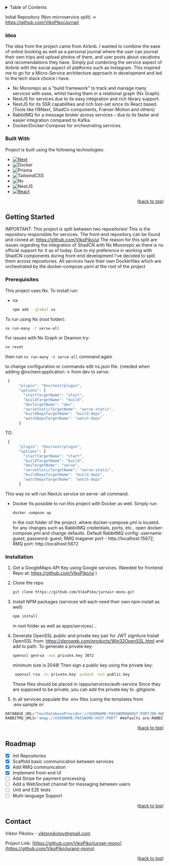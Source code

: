 <a id="readme-top"></a>

<!-- TABLE OF CONTENTS -->
<details>
  <summary>Table of Contents</summary>
  <ol>
    <li>
      <a href="#about-the-project">About The Project</a>
      <ul>
        <li><a href="#built-with">Built With</a></li>
      </ul>
    </li>
    <li>
      <a href="#getting-started">Getting Started</a>
      <ul>
        <li><a href="#prerequisites">Prerequisites</a></li>
        <li><a href="#installation">Installation</a></li>
      </ul>
    </li>
    <li><a href="#usage">Usage</a></li>
    <li><a href="#roadmap">Roadmap</a></li>
    <li><a href="#contact">Contact</a></li>
  </ol>
</details>

Initial Repository (Non microservice split) -> https://github.com/VikoPiko/Jurnair

<!-- ABOUT THE PROJECT -->
### Idea
The idea from the project came from Airbnb. I wanted to combine the ease of online booking as well as a personal journal where the user can journal their own trips and upload photos of them, and user posts about vacations and recomendations they have.
Simply put combining the service aspect of Airbnb with the social aspect of platforms such as Instagram.
This inspired me to go for a Micro-Service architecture approach in development and led to the tech stack choice i have.

* Nx Monorepo as a "build framework" to track and manage many services with ease, whilst having them in a relational graph (Nx Graph).
* NestJS for services due to its easy integration and rich library support.
* NextJS for its SSR capabilities and rich tool-set since its React based. (Tools like I18Next, ShadCn components, Framer-Motion and others)
* RabbitMQ for a message broker across services - due to its faster and easier integration compared to Kafka.
* Docker/Docker-Compose for orchestrating services.

### Built With

Project is built using the following technologies:

* [![Next][Next.js]][Next-url]
* ![Docker](https://img.shields.io/badge/docker-%230db7ed.svg?style=for-the-badge&logo=docker&logoColor=white)
* ![Prisma](https://img.shields.io/badge/Prisma-3982CE?style=for-the-badge&logo=Prisma&logoColor=white)
* ![TailwindCSS](https://img.shields.io/badge/tailwindcss-%2338B2AC.svg?style=for-the-badge&logo=tailwind-css&logoColor=white)
* ![Nx](https://img.shields.io/badge/Nx-%233862AC.svg?style=for-the-badge&logo=Nx&logoColor=white)
* ![NestJS](https://img.shields.io/badge/nestjs-%F8FFE5.svg?style=for-the-badge&logo=nestjs&logoColor=white)
* [![React][React.js]][React-url]

<p align="right">(<a href="#readme-top">back to top</a>)</p>



<!-- GETTING STARTED -->
## Getting Started

IMPORTANT:
This project is split between two repositories!
This is the repository responsible for services.
The front-end repository can be found and cloned at: https://github.com/VikoPiko/ui
The reason for this split are issues regarding the integration of ShadCN with Nx Monorepo as there is no official support for it as of today.
Due to my preference in working with ShadCN components during front-end development I've decided to split them across repositories.
All services have their own Dockerfiles which are orchestrated by the docker-compose.yaml at the root of the project

### Prerequisites

This project uses Nx. To install run:
* nx
  ```sh
  npm add --global nx
  ```
To run using Nx (root folder):
```sh
nx run-many -t serve-all
```

For issues with Nx Graph or Deamon try: 
```sh
nx reset
```
then run `nx run-many -t serve-all` command again

to change configuration or commands edit nx.json file. (needed when adding @nx/next:application -> from dev to serve:

```js
 {
      "plugin": "@nx/next/plugin",
      "options": {
        "startTargetName": "start",
        "buildTargetName": "build",
        "devTargetName": "dev",
        "serveStaticTargetName": "serve-static",
        "buildDepsTargetName": "build-deps",
        "watchDepsTargetName": "watch-deps"
      }
```
TO: 
```js
 {
      "plugin": "@nx/next/plugin",
      "options": {
        "startTargetName": "start",
        "buildTargetName": "build",
        "devTargetName": "serve",
        "serveStaticTargetName": "serve-static",
        "buildDepsTargetName": "build-deps",
        "watchDepsTargetName": "watch-deps"
      }
```

This way nx will run NextJs service on serve -all command.
  
* Docker
  Its possible to run this project with Docker as well. Simply run:
  ```sh
  docker compose up
  ```
  in the root folder of the project. where docker-compose.yml is located. for any changes such as RabbitMQ credentials, ports, etc.. open docker-compose.yml and change defaults.
  Default RabbitMQ config: username: guest; password: guest; RMQ maganer port - http://localhost:15672, RMQ port: http://localhost:5672

### Installation

1. Get a GoogleMaps API Key using Google services. (Needed for frontend Repo at: https://github.com/VikoPiko/ui )
2. Clone the repo
   ```sh
   git clone https://github.com/VikoPiko/jurnair-mono.git
   ```
3. Install NPM packages (services will each need their own npm install as well)
   ```sh
   npm install
   ```
   in root folder as well as apps/services/...
4. Generate OpenSSL public and private key pair for JWT signiture
   Install OpenSSL from: https://slproweb.com/products/Win32OpenSSL.html and add to path.
   To generate a private key:
   ```sh
   openssl genrsa -out private.key 3072
   ```
   minimum size is 2048!
   Then sign a public key using the private key:
   ```sh
    openssl rsa -in private.key -pubout -out public.key
   ```

   These files should be placed in /apps/services/auth-service
   Since they are supposed to be private, you can add the private.key to .gitignore.
   
5. In all services populate the .env files (using the templates from .env.sample or:
```js
DATABASE_URL="YourDatabaseProvider://USERNAME:PASSWORD@HOST:PORT/DB-NAME"
RABBITMQ_URLS="amqp://USERNAME:PASSWORD:HOST:PORT" #defaults are RABBITMQ_URLS = 'amqp://guest:guest@localhost:5672'
```

<p align="right">(<a href="#readme-top">back to top</a>)</p>

<!-- ROADMAP -->
## Roadmap

- [x] Init Repositories
- [x] Scaffold basic communication between services
- [x] Add RMQ communication
- [x] Implement front-end UI
- [ ] Add Stripe for payment processing
- [ ] Add a WebSocket channel for messaging between users
- [ ] Unit and E2E tests
- [ ] Multi-language Support

<p align="right">(<a href="#readme-top">back to top</a>)</p>

<!-- CONTACT -->
## Contact

Viktor Pikolov - viktorpikolov@gmail.com

Project Link: [https://github.com/VikoPiko/jurnair-mono](https://github.com/VikoPiko/juranir-mono)

<p align="right">(<a href="#readme-top">back to top</a>)</p>


[Next.js]: https://img.shields.io/badge/next.js-000000?style=for-the-badge&logo=nextdotjs&logoColor=white
[Next-url]: https://nextjs.org/
[React.js]: https://img.shields.io/badge/React-20232A?style=for-the-badge&logo=react&logoColor=61DAFB
[React-url]: https://reactjs.org/
